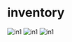 # inventory
![in1](https://user-images.githubusercontent.com/83102811/183741664-d5e785f8-b8c9-4f9a-9134-572d99857691.png)
![in1](https://user-images.githubusercontent.com/83102811/183741673-defd67df-90ec-420f-bbc3-c4ec8195e664.png)
![in1](https://user-images.githubusercontent.com/83102811/183741679-16a6e98a-d1e8-482b-b822-f34ef9c94b03.png)
